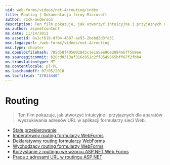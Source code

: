 ```yaml
---
uid: web-forms/videos/net-4/routing/index
title: Routing | Dokumentacja firmy Microsoft
author: rick-anderson
description: Ten film pokazuje, jak utworzyć intuicyjne i przyjaznych dla aparatów wyszukiwania adresów URL w aplikacji formularzy sieci Web.
ms.author: aspnetcontent
ms.date: 11/14/2011
ms.assetid: 8a1cfb18-df04-4607-ae93-2bebd2d3fa31
msc.legacyurl: /web-forms/videos/net-4/routing
msc.type: chapter
ms.openlocfilehash: 785d58f405002845c1e1a5ee96e20846bff5b9ee
ms.sourcegitcommit: b28cd0313af316c051c2ff8549865bff67f2fbb4
ms.translationtype: MT
ms.contentlocale: pl-PL
ms.lasthandoff: 07/05/2018
ms.locfileid: "37813440"
---
```

<a name="routing"></a>Routing
====================
> Ten film pokazuje, jak utworzyć intuicyjne i przyjaznych dla aparatów wyszukiwania adresów URL w aplikacji formularzy sieci Web.


- [Stałe przekierowanie](aspnet-4-quick-hit-permanent-redirect.md)
- [Imperatywny routing formularzy WebForms](aspnet-4-quick-hit-imperative-webforms-routing.md)
- [Deklaratywny routing formularzy WebForms](aspnet-4-quick-hit-declarative-webforms-routing.md)
- [Wychodzący routing formularzy WebForms](aspnet-4-quick-hit-outbound-webforms-routing.md)
- [Korzystanie z routingu we wzorcu ASP.NET Web Forms](how-do-i-use-routing-with-aspnet-web-forms.md)
- [Praca z adresami URL w routingu ASP.NET](how-do-i-work-with-urls-in-aspnet-routing.md)
